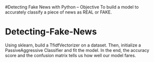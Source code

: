#Detecting Fake News with Python – Objective
To build a model to accurately classify a piece of news as REAL or FAKE.

# Detecting-Fake-News
 Using sklearn, build a TfidfVectorizer on a  dataset. Then, initialize a PassiveAggressive Classifier and fit the model. In the end, the accuracy score and the confusion matrix tells us how well our model fares.



